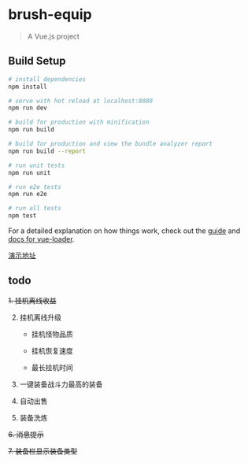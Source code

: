 # brush-equip

> A Vue.js project

## Build Setup

``` bash
# install dependencies
npm install

# serve with hot reload at localhost:8080
npm run dev

# build for production with minification
npm run build

# build for production and view the bundle analyzer report
npm run build --report

# run unit tests
npm run unit

# run e2e tests
npm run e2e

# run all tests
npm test
```

For a detailed explanation on how things work, check out the [guide](http://vuejs-templates.github.io/webpack/) and [docs for vue-loader](http://vuejs.github.io/vue-loader).

[演示地址](https://mj921.github.io/brush-equip/dist/index.html)

## todo

~~1. 挂机离线收益~~

2. 挂机离线升级

    * 挂机怪物品质

    * 挂机恢复速度

    * 最长挂机时间

3. 一键装备战斗力最高的装备

4. 自动出售

5. 装备洗炼

~~6. 消息提示~~

~~7. 装备栏显示装备类型~~
